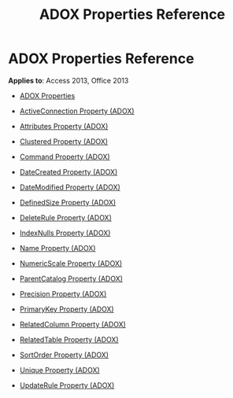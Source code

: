 ﻿---
title: ADOX Properties Reference
TOCTitle: ADOX Properties
ms:assetid: 98451e87-8be8-4cc1-93b2-e63f5f4122f4
ms:mtpsurl: https://msdn.microsoft.com/library/JJ249682(v=office.15)
ms:contentKeyID: 48546486
ms.date: 09/18/2015
mtps_version: v=office.15
---

# ADOX Properties Reference


**Applies to**: Access 2013, Office 2013


  - [ADOX Properties](adox-properties.md)

  - [ActiveConnection Property (ADOX)](activeconnection-property-adox.md)

  - [Attributes Property (ADOX)](attributes-property-adox.md)

  - [Clustered Property (ADOX)](clustered-property-adox.md)

  - [Command Property (ADOX)](command-property-adox.md)

  - [DateCreated Property (ADOX)](datecreated-property-adox.md)

  - [DateModified Property (ADOX)](datemodified-property-adox.md)

  - [DefinedSize Property (ADOX)](definedsize-property-adox.md)

  - [DeleteRule Property (ADOX)](deleterule-property-adox.md)

  - [IndexNulls Property (ADOX)](indexnulls-property-adox.md)

  - [Name Property (ADOX)](name-property-adox.md)

  - [NumericScale Property (ADOX)](numericscale-property-adox.md)

  - [ParentCatalog Property (ADOX)](parentcatalog-property-adox.md)

  - [Precision Property (ADOX)](precision-property-adox.md)

  - [PrimaryKey Property (ADOX)](primarykey-property-adox.md)

  - [RelatedColumn Property (ADOX)](relatedcolumn-property-adox.md)

  - [RelatedTable Property (ADOX)](relatedtable-property-adox.md)

  - [SortOrder Property (ADOX)](sortorder-property-adox.md)

  - [Unique Property (ADOX)](unique-property-adox.md)

  - [UpdateRule Property (ADOX)](updaterule-property-adox.md)

